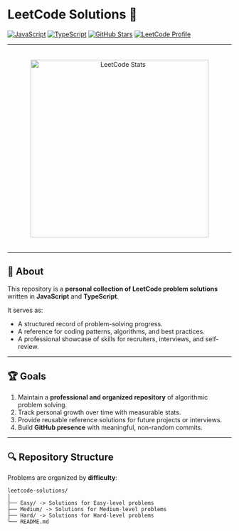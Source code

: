# LeetCode Solutions 🧩

[![JavaScript](https://img.shields.io/badge/JavaScript-F7DF1E?logo=javascript&logoColor=black)](https://developer.mozilla.org/en-US/docs/Web/JavaScript)
[![TypeScript](https://img.shields.io/badge/TypeScript-3178C6?logo=typescript&logoColor=white)](https://www.typescriptlang.org/)
[![GitHub Stars](https://img.shields.io/github/stars/AhmedEl-hadad/leetcode-solutions?style=social)](https://github.com/AhmedEl-hadad/leetcode-solutions/stargazers)
[![LeetCode Profile](https://img.shields.io/badge/LeetCode_Profile-FFA116?logo=leetcode&logoColor=white)](https://leetcode.com/u/Ahmed_Elhadad/)

---

<p align="center">
  <!-- LeetCoed card -->  
  <a href="https://leetcode.com/u/Ahmed_Elhadad/"><img src="https://leetcard.jacoblin.cool/Ahmed_Elhadad?theme=dark&font=Fira%20Code&ext=contest" alt="LeetCode Stats" width="400" style="margin: 20px 0;" /></a>
</p>

---

## 📌 About

This repository is a **personal collection of LeetCode problem solutions** written in **JavaScript** and **TypeScript**.  

It serves as:
- A structured record of problem-solving progress.
- A reference for coding patterns, algorithms, and best practices.
- A professional showcase of skills for recruiters, interviews, and self-review.

---

## 🏆 Goals

1. Maintain a **professional and organized repository** of algorithmic problem solving.
2. Track personal growth over time with measurable stats.
3. Provide reusable reference solutions for future projects or interviews.
4. Build **GitHub presence** with meaningful, non-random commits.

---

## 🔍 Repository Structure

Problems are organized by **difficulty**:


```
leetcode-solutions/
│
├── Easy/ -> Solutions for Easy-level problems
├── Medium/ -> Solutions for Medium-level problems
├── Hard/ -> Solutions for Hard-level problems
└── README.md
```
